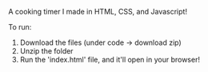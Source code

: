A cooking timer I made in HTML, CSS, and Javascript!

To run:
1. Download the files (under code -> download zip)
2. Unzip the folder
3. Run the 'index.html' file, and it'll open in your browser!
